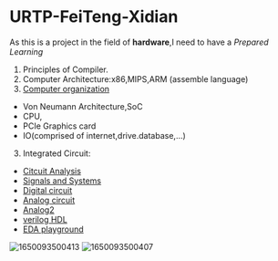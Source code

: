 # URTP-FeiTeng-Xidian
As this is a project in the field of **hardware**,I need to have a _Prepared Learning_

1. Principles of Compiler.
1. Computer Architecture:x86,MIPS,ARM (assemble language)
2. [Computer organization](https://www.coursera.org/learn/jisuanji-zucheng?)
- Von Neumann Architecture,SoC
- CPU,
- PCIe Graphics card
- IO(comprised of internet,drive.database,...)
3. Integrated Circuit:
- [Citcuit Analysis](https://www.khanacademy.org/science/electrical-engineering/ee-circuit-analysis-topic)
- [Signals and Systems](https://www.tutorialspoint.com/signals_and_systems/index.htm)
- [Digital circuit](https://www.tutorialspoint.com/digital_circuits/digital_combinational_circuits.htm)
- [Analog circuit](https://www.electronics-tutorial.net/analog-integrated-circuits/)
- [Analog2](https://www.analog.com/en/education/education-library/tutorials.html)
- [verilog HDL](https://hdlbits.01xz.net/wiki/Main_Page)
- [EDA playground](https://www.edaplayground.com/)


![1650093500413](https://user-images.githubusercontent.com/94885426/163666367-e095df95-682e-4424-bde6-e28f776d9a0f.jpg)
![1650093500407](https://user-images.githubusercontent.com/94885426/163666370-b804d586-ecc9-4cba-9d70-1b3bbaf3da00.jpg)

